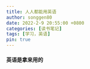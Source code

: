 ```yaml
---
title: 人人都能用英语
author: songgen80
date: 2022-2-9 20:55:00 +0800
categories: [读书笔记]
tags: [学习，英语]
pin: true
---
```

#### 英语是拿来用的